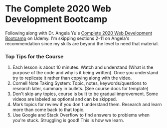 # The Complete 2020 Web Development Bootcamp

Following along with Dr. Angela Yu's [Complete 2020 Web Development Bootcamp](https://www.udemy.com/course/the-complete-web-development-bootcamp/learn/lecture/12638830#overview) on Udemy. I'm skipping sections 2-11 on Angela's recommendation since my skills are beyond the level to need that material.

### Top Tips for the Course

1. Each lesson is about 10 minutes. Watch and understand (What is the purpose of the code and why is it being written). Once you understand try to replicate it rather than copying along with the video.
2. Cornell Note Taking System: Topic, notes, keywords/questions to research later, summary in bullets. (See course docs for template)
3. Don't skip any topics, course is built to be gradual improvement. Some videos are labeled as optional and can be skipped.
4. Mark topics for review if you don't understand them. Research and learn more than come back to that topic.
5. Use Google and Stack Overflow to find answers to problems when you're stuck. Struggling is good! This is how we learn.
